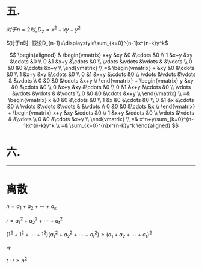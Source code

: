 # 五.

$对于n=2时, D_2=x^2+xy+y^2$

$对于n时, 假设D_{n-1}=\displaystyle\sum_{k=0}^{n-1}x^{n-k}y^k$

$$
\begin{aligned}
&
\begin{vmatrix}
x+y &xy &0 &\cdots &0 \\
1 &x+y &xy &\cdots &0 \\
0 &1 &x+y &\cdots &0 \\
\vdots &\vdots &\vdots & &\vdots \\
0 &0 &0 &\cdots &x+y \\
\end{vmatrix}
\\ =&
\begin{vmatrix}
x &xy &0 &\cdots &0 \\
1 &x+y &xy &\cdots &0 \\
0 &1 &x+y &\cdots &0 \\
\vdots &\vdots &\vdots & &\vdots \\
0 &0 &0 &\cdots &x+y \\
\end{vmatrix}
+
\begin{vmatrix}
y &xy &0 &\cdots &0 \\
0 &x+y &xy &\cdots &0 \\
0 &1 &x+y &\cdots &0 \\
\vdots &\vdots &\vdots & &\vdots \\
0 &0 &0 &\cdots &x+y \\
\end{vmatrix}
\\ =&
\begin{vmatrix}
x &0 &0 &\cdots &0 \\
1 &x &0 &\cdots &0 \\
0 &1 &x &\cdots &0 \\
\vdots &\vdots &\vdots & &\vdots \\
0 &0 &0 &\cdots &x \\
\end{vmatrix}
+
\begin{vmatrix}
x+y &xy &\cdots &0 \\
1 &x+y &\cdots &0 \\
\vdots &\vdots & &\vdots \\
0 &0 &\cdots &x+y \\
\end{vmatrix}
\\ =&
x^n+y\sum_{k=0}^{n-1}x^{n-k}y^k
\\ =&
\sum_{k=0}^{n}x^{n-k}y^k
\end{aligned}
$$


# 六.



---

# 离散

$n=a_1+a_2+\cdots+a_k$

$r=a_1^2+a_2^2+\cdots+a_t^2$

$(1^2+1^2+\cdots+1^2)(a_1^2+a_2^2+\cdots+a_t^2)\geq(a_1+a_2+\cdots+a_t)^2$

$\Rightarrow$

$t\cdot r\geq n^2$